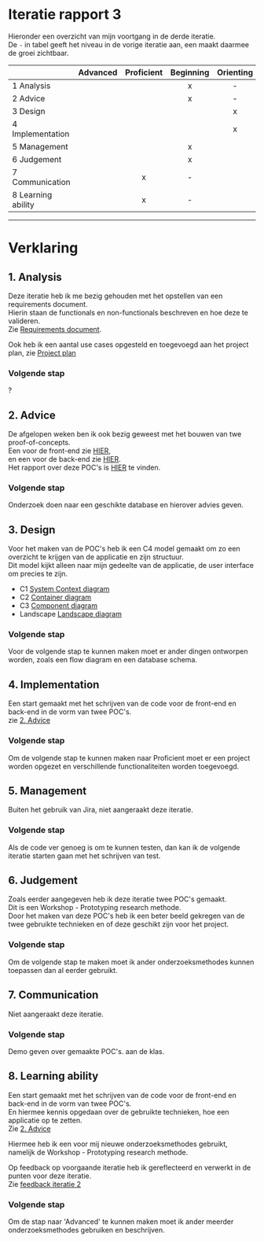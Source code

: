 # Iteratie rapport 3

Hieronder een overzicht van mijn voortgang in de derde iteratie.\
De `-` in tabel geeft het niveau in de vorige iteratie aan, een maakt daarmee de groei zichtbaar.

|                    | Advanced | Proficient | Beginning | Orienting | Undefined |
|--------------------|:--------:|:----------:|:---------:|:---------:|:---------:|
| 1 Analysis         |          |            |     x     |     -     |           |
| 2 Advice           |          |            |     x     |     -     |           |
| 3 Design           |          |            |           |     x     |     -     |
| 4 Implementation   |          |            |           |     x     |     -     |
| 5 Management       |          |            |     x     |           |           |
| 6 Judgement        |          |            |     x     |           |           |
| 7 Communication    |          |     x      |     -     |           |           |
| 8 Learning ability |          |     x      |     -     |           |           |

---
# Verklaring

## 1. Analysis
Deze iteratie heb ik me bezig gehouden met het opstellen van een requirements document.\
Hierin staan de functionals en non-functionals beschreven en hoe deze te valideren.\
Zie [Requirements document](https://github.com/S7HaMachineLearning/documentation/blob/main/S7HaMachineLearning/Onderzoeken/Bram/4.%20Requirements%20document.md).

Ook heb ik een aantal use cases opgesteld en toegevoegd aan het project plan, zie [Project plan](https://github.com/S7HaMachineLearning/documentation#115-use-cases)
### Volgende stap
?

## 2. Advice
De afgelopen weken ben ik ook bezig geweest met het bouwen van twe proof-of-concepts.\
Een voor de front-end zie [HIER](https://github.com/S7HaMachineLearning/AA_frontend_poc),\
en een voor de back-end zie [HIER](https://github.com/S7HaMachineLearning/AA_backend_poc).\
Het rapport over deze POC's is [HIER](https://github.com/S7HaMachineLearning/documentation/blob/main/S7HaMachineLearning/Onderzoeken/Bram/5.%20Proof%20of%20concept%20-%20application.md) te vinden.
### Volgende stap
Onderzoek doen naar een geschikte database en hierover advies geven.

## 3. Design
Voor het maken van de POC's heb ik een C4 model gemaakt om zo een overzicht te krijgen van de applicatie en zijn structuur.\
Dit model kijkt alleen naar mijn gedeelte van de applicatie, de user interface om precies te zijn.
- C1 [System Context diagram](https://github.com/S7HaMachineLearning/documentation/blob/main/S7HaMachineLearning/Onderzoeken/Bram/Design/C4/c1.png)
- C2 [Container diagram](https://github.com/S7HaMachineLearning/documentation/blob/main/S7HaMachineLearning/Onderzoeken/Bram/Design/C4/c2.png)
- C3 [Component diagram](https://github.com/S7HaMachineLearning/documentation/blob/main/S7HaMachineLearning/Onderzoeken/Bram/Design/C4/c3.png)
- Landscape [Landscape diagram](https://github.com/S7HaMachineLearning/documentation/blob/main/S7HaMachineLearning/Onderzoeken/Bram/Design/SystemLandscape.png)

### Volgende stap
Voor de volgende stap te kunnen maken moet er ander dingen ontworpen worden, zoals een flow diagram en een database schema.

## 4. Implementation
Een start gemaakt met het schrijven van de code voor de front-end en back-end in de vorm van twee POC's.\
zie [2. Advice](#2.-Advice)
### Volgende stap
Om de volgende stap te kunnen maken naar Proficient moet er een project worden opgezet en verschillende functionaliteiten   worden toegevoegd.

## 5. Management
Buiten het gebruik van Jira, niet aangeraakt deze iteratie.
### Volgende stap
Als de code ver genoeg is om te kunnen testen, dan kan ik de volgende iteratie starten gaan met het schrijven van test.

## 6. Judgement
Zoals eerder aangegeven heb ik deze iteratie twee POC's gemaakt.\
Dit is een Workshop - Prototyping research methode.\
Door het maken van deze POC's heb ik een beter beeld gekregen van de twee gebruikte technieken en of deze geschikt zijn voor het project.
### Volgende stap
Om de volgende stap te maken moet ik ander onderzoeksmethodes kunnen toepassen dan al eerder gebruikt.

## 7. Communication
Niet aangeraakt deze iteratie.
### Volgende stap
Demo geven over gemaakte POC's. aan de klas.

## 8. Learning ability
Een start gemaakt met het schrijven van de code voor de front-end en back-end in de vorm van twee POC's.\
En hiermee kennis opgedaan over de gebruikte technieken, hoe een applicatie op te zetten.\
Zie [2. Advice](#2.-Advice)

Hiermee heb ik een voor mij nieuwe onderzoeksmethodes gebruikt, namelijk de Workshop - Prototyping research methode.

Op feedback op voorgaande iteratie heb ik gereflecteerd en verwerkt in de punten voor deze iteratie.\
Zie [feedback iteratie 2](../Proces/Feedback.md#27-03-2023---feedback-op-iteratie-rapport-2)
### Volgende stap
Om de stap naar 'Advanced' te kunnen maken moet ik ander meerder onderzoeksmethodes gebruiken en beschrijven.